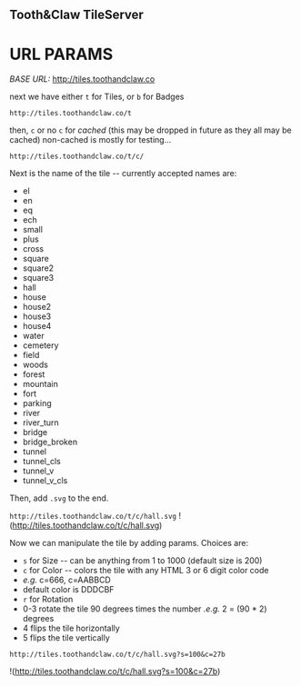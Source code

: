 ## Tooth&Claw TileServer

# URL PARAMS

*BASE URL:* http://tiles.toothandclaw.co

next we have either `t` for Tiles, or `b` for Badges

`http://tiles.toothandclaw.co/t`

then, `c` or no `c` for _cached_ (this may be dropped in future as they all may be cached)
non-cached is mostly for testing...

`http://tiles.toothandclaw.co/t/c/`

Next is the name of the tile -- currently accepted names are:

- el
- en
- eq
- ech
- small
- plus
- cross
- square
- square2
- square3
- hall
- house
- house2
- house3
- house4
- water
- cemetery
- field
- woods
- forest
- mountain
- fort
- parking
- river
- river_turn
- bridge
- bridge_broken
- tunnel
- tunnel_cls
- tunnel_v
- tunnel_v_cls

Then, add `.svg` to the end.

`http://tiles.toothandclaw.co/t/c/hall.svg`
!(http://tiles.toothandclaw.co/t/c/hall.svg)

Now we can manipulate the tile by adding params.  Choices are:
 - `s` for Size -- can be anything from 1 to 1000 (default size is 200)
 - `c` for Color -- colors the tile with any HTML 3 or 6 digit color code
  - _e.g._ c=666, c=AABBCD
  - default color is DDDCBF
 - `r` for Rotation
  - 0-3 rotate the tile 90 degrees times the number _.e.g._ 2 = (90 * 2) degrees
  - 4 flips the tile horizontally
  - 5 flips the tile vertically

`http://tiles.toothandclaw.co/t/c/hall.svg?s=100&c=27b`

!(http://tiles.toothandclaw.co/t/c/hall.svg?s=100&c=27b)
